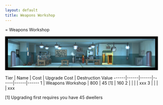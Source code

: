 ```yaml
---
layout: default
title: Weapons Workshop
---
```

= Weapons Workshop

![Radio Station](img/t2images/trippleweaponsroom.jpg)

Tier | Name | Cost | Upgrade Cost | Destruction Value
------|------|------|------|------|------
1 | Weapons Workshop | 800 | 45 [1] | 160
2 | | | | xxx
3 | | | | xxx

[1] Upgrading first requires you have 45 dwellers

